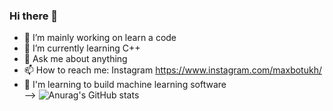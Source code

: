 ### Hi there 👋

- 🔭 I’m mainly working on learn a code
- 🌱 I’m currently learning C++
- 💬 Ask me about anything
- 📫 How to reach me: Instagram https://www.instagram.com/maxbotukh/
- 🚀 I'm learning to build machine learning software    
-->
![Anurag's GitHub stats](https://github-readme-stats.vercel.app/api?username=Max634&show_icons=true&theme=cobalt)
